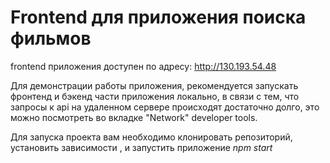 # Frontend для приложения поиска фильмов

frontend приложения доступен по адресу: http://130.193.54.48

Для демонстрации работы приложения, рекомендуется запускать фронтенд и бэкенд части приложения локально, в связи с тем, что запросы к api на удаленном сервере происходят достаточно долго, это можно посмотреть во вкладке "Network" developer tools.


Для запуска проекта вам необходимо клонировать репозиторий, установить зависимости ,  и запустить приложение *npm start*

